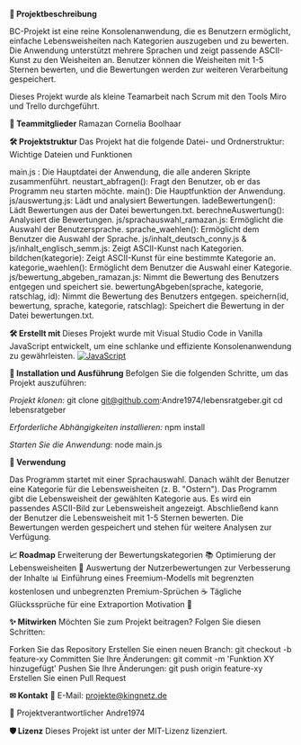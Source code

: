 **🌟 Projektbeschreibung**

BC-Projekt ist eine reine Konsolenanwendung, die es Benutzern ermöglicht, einfache Lebensweisheiten nach Kategorien auszugeben und zu bewerten. Die Anwendung unterstützt mehrere Sprachen und zeigt passende ASCII-Kunst zu den Weisheiten an. Benutzer können die Weisheiten mit 1-5 Sternen bewerten, und die Bewertungen werden zur weiteren Verarbeitung gespeichert.

Dieses Projekt wurde als kleine Teamarbeit nach Scrum mit den Tools Miro und Trello durchgeführt.

**👥 Teammitglieder**
Ramazan
Cornelia Boolhaar

**🛠️ Projektstruktur**
Das Projekt hat die folgende Datei- und Ordnerstruktur:
Wichtige Dateien und Funktionen

main.js : Die Hauptdatei der Anwendung, die alle anderen Skripte zusammenführt.
neustart_abfragen(): Fragt den Benutzer, ob er das Programm neu starten möchte.
main(): Die Hauptfunktion der Anwendung.
js/auswertung.js: Lädt und analysiert Bewertungen.
ladeBewertungen(): Lädt Bewertungen aus der Datei bewertungen.txt.
berechneAuswertung(): Analysiert die Bewertungen.
js/sprachauswahl_ramazan.js: Ermöglicht die Auswahl der Benutzersprache.
sprache_waehlen(): Ermöglicht dem Benutzer die Auswahl der Sprache.
js/inhalt_deutsch_conny.js & js/inhalt_englisch_semm.js: Zeigt ASCII-Kunst nach Kategorien.
bildchen(kategorie): Zeigt ASCII-Kunst für eine bestimmte Kategorie an.
kategorie_waehlen(): Ermöglicht dem Benutzer die Auswahl einer Kategorie.
js/bewertung_abgeben_ramazan.js: Nimmt die Bewertung des Benutzers entgegen und speichert sie.
bewertungAbgeben(sprache, kategorie, ratschlag, id): Nimmt die Bewertung des Benutzers entgegen.
speichern(id, bewertung, sprache, kategorie, ratschlag): Speichert die Bewertung in der Datei bewertungen.txt.

**🛠️ Erstellt mit**
Dieses Projekt wurde mit Visual Studio Code in Vanilla JavaScript entwickelt, um eine schlanke und effiziente Konsolenanwendung zu gewährleisten.
[![JavaScript](http://3con14.biz/code/_data/js/intro/js-logo.png)](https://developer.mozilla.org/en-US/docs/Web/JavaScript)



**📝 Installation und Ausführung**
Befolgen Sie die folgenden Schritte, um das Projekt auszuführen:

*Projekt klonen:*
git clone git@github.com:Andre1974/lebensratgeber.git
cd lebensratgeber

*Erforderliche Abhängigkeiten installieren:*
npm install

*Starten Sie die Anwendung:*
node main.js

**🎨 Verwendung**

Das Programm startet mit einer Sprachauswahl.
Danach wählt der Benutzer eine Kategorie für die Lebensweisheiten (z. B. "Ostern").
Das Programm gibt die Lebensweisheit der gewählten Kategorie aus.
Es wird ein passendes ASCII-Bild zur Lebensweisheit angezeigt.
Abschließend kann der Benutzer die Lebensweisheit mit 1-5 Sternen bewerten.
Die Bewertungen werden gespeichert und stehen für weitere Analysen zur Verfügung.

**📈 Roadmap**
Erweiterung der Bewertungskategorien 📚
Optimierung der Lebensweisheiten 📝
Auswertung der Nutzerbewertungen zur Verbesserung der Inhalte 📊
Einführung eines Freemium-Modells mit begrenzten kostenlosen und unbegrenzten Premium-Sprüchen ☕
Tägliche Glückssprüche für eine Extraportion Motivation 🌟

**✨ Mitwirken**
Möchten Sie zum Projekt beitragen? Folgen Sie diesen Schritten:

Forken Sie das Repository
Erstellen Sie einen neuen Branch: git checkout -b feature-xy
Committen Sie Ihre Änderungen: git commit -m 'Funktion XY hinzugefügt'
Pushen Sie Ihre Änderungen: git push origin feature-xy
Erstellen Sie einen Pull Request

**✉ Kontakt**
📧 E-Mail: projekte@kingnetz.de

📌 Projektverantwortlicher Andre1974

**🛡️ Lizenz**
Dieses Projekt ist unter der MIT-Lizenz lizenziert.
